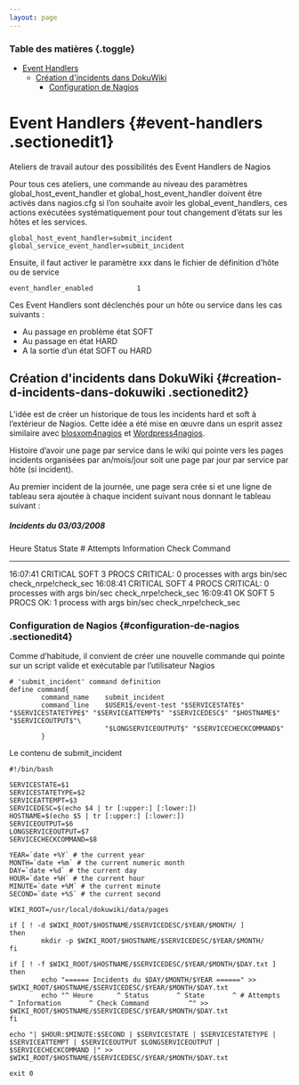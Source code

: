 ```yaml
---
layout: page
---
```


### Table des matières {.toggle}

-   [Event Handlers](event_handlers.html#event-handlers)
    -   [Création d'incidents dans
        DokuWiki](event_handlers.html#creation-d-incidents-dans-dokuwiki)
        -   [Configuration de
            Nagios](event_handlers.html#configuration-de-nagios)

Event Handlers {#event-handlers .sectionedit1}
==============

Ateliers de travail autour des possibilités des Event Handlers de Nagios

Pour tous ces ateliers, une commande au niveau des paramètres
global\_host\_event\_handler et global\_host\_event\_handler doivent
être activés dans nagios.cfg si l’on souhaite avoir les
global\_event\_handlers, ces actions exécutées systématiquement pour
tout changement d’états sur les hôtes et les services.

~~~~ {.code}
global_host_event_handler=submit_incident
global_service_event_handler=submit_incident
~~~~

Ensuite, il faut activer le paramètre xxx dans le fichier de définition
d’hôte ou de service

~~~~ {.code}
event_handler_enabled           1
~~~~

Ces Event Handlers sont déclenchés pour un hôte ou service dans les cas
suivants :

-   Au passage en problème état SOFT
-   Au passage en état HARD
-   A la sortie d’un état SOFT ou HARD

Création d'incidents dans DokuWiki {#creation-d-incidents-dans-dokuwiki .sectionedit2}
----------------------------------

L’idée est de créer un historique de tous les incidents hard et soft à
l’extérieur de Nagios. Cette idée a été mise en œuvre dans un esprit
assez similaire avec
[blosxom4nagios](../../../integration/blosxom4nagios.html "integration:blosxom4nagios")
et
[Wordpress4nagios](../../../integration/wordpress.html "integration:wordpress").

Histoire d’avoir une page par service dans le wiki qui pointe vers les
pages incidents organisées par an/mois/jour soit une page par jour par
service par hôte (si incident).

Au premier incident de la journée, une page sera crée si et une ligne de
tableau sera ajoutée à chaque incident suivant nous donnant le tableau
suivant :

##### Incidents du 03/03/2008

  Heure      Status     State   \# Attempts   Information                                     Check Command
  ---------- ---------- ------- ------------- ----------------------------------------------- ------------------------
  16:07:41   CRITICAL   SOFT    3             PROCS CRITICAL: 0 processes with args bin/sec   check\_nrpe!check\_sec
  16:08:41   CRITICAL   SOFT    4             PROCS CRITICAL: 0 processes with args bin/sec   check\_nrpe!check\_sec
  16:09:41   OK         SOFT    5             PROCS OK: 1 process with args bin/sec           check\_nrpe!check\_sec

### Configuration de Nagios {#configuration-de-nagios .sectionedit4}

Comme d’habitude, il convient de créer une nouvelle commande qui pointe
sur un script valide et exécutable par l’utilisateur Nagios

~~~~ {.code}
# 'submit_incident' command definition
define command{
        command_name    submit_incident
        command_line    $USER1$/event-test "$SERVICESTATE$" "$SERVICESTATETYPE$" "$SERVICEATTEMPT$" "$SERVICEDESC$" "$HOSTNAME$" "$SERVICEOUTPUT$"\
                        "$LONGSERVICEOUTPUT$" "$SERVICECHECKCOMMAND$"
        }
~~~~

Le contenu de submit\_incident

~~~~ {.code .bash}
#!/bin/bash
 
SERVICESTATE=$1
SERVICESTATETYPE=$2
SERVICEATTEMPT=$3
SERVICEDESC=$(echo $4 | tr [:upper:] [:lower:])
HOSTNAME=$(echo $5 | tr [:upper:] [:lower:])
SERVICEOUTPUT=$6
LONGSERVICEOUTPUT=$7
SERVICECHECKCOMMAND=$8
 
YEAR=`date +%Y` # the current year
MONTH=`date +%m` # the current numeric month
DAY=`date +%d` # the current day
HOUR=`date +%H` # the current hour
MINUTE=`date +%M` # the current minute
SECOND=`date +%S` # the current second
 
WIKI_ROOT=/usr/local/dokuwiki/data/pages
 
if [ ! -d $WIKI_ROOT/$HOSTNAME/$SERVICEDESC/$YEAR/$MONTH/ ]
then
        mkdir -p $WIKI_ROOT/$HOSTNAME/$SERVICEDESC/$YEAR/$MONTH/
fi
 
if [ ! -f $WIKI_ROOT/$HOSTNAME/$SERVICEDESC/$YEAR/$MONTH/$DAY.txt ]
then
        echo "====== Incidents du $DAY/$MONTH/$YEAR ======" >> $WIKI_ROOT/$HOSTNAME/$SERVICEDESC/$YEAR/$MONTH/$DAY.txt
        echo "^ Heure      ^ Status       ^ State       ^ # Attempts       ^ Information       ^ Check Command          ^" >> $WIKI_ROOT/$HOSTNAME/$SERVICEDESC/$YEAR/$MONTH/$DAY.txt
fi
 
echo "| $HOUR:$MINUTE:$SECOND | $SERVICESTATE | $SERVICESTATETYPE | $SERVICEATTEMPT | $SERVICEOUTPUT $LONGSERVICEOUTPUT | $SERVICECHECKCOMMAND |" >> $WIKI_ROOT/$HOSTNAME/$SERVICEDESC/$YEAR/$MONTH/$DAY.txt
 
exit 0
~~~~
